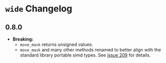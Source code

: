 # `wide` Changelog

## 0.8.0

* **Breaking:**
  * `move_mask` returns unsigned values.
  * `move_mask` and many other methods renamed to better align with the standard
    library portable simd types. See [issue
    209](https://github.com/Lokathor/wide/issues/209) for details.
